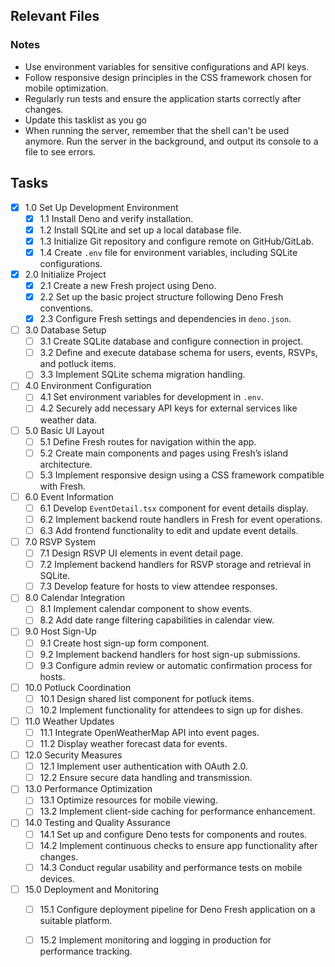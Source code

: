 ## Relevant Files

### Notes
- Use environment variables for sensitive configurations and API keys.
- Follow responsive design principles in the CSS framework chosen for mobile optimization.
- Regularly run tests and ensure the application starts correctly after changes.
- Update this tasklist as you go
- When running the server, remember that the shell can't be used anymore. Run the server in the background, and output its console to a file to see errors.

## Tasks
- [x] 1.0 Set Up Development Environment
  - [x] 1.1 Install Deno and verify installation.
  - [x] 1.2 Install SQLite and set up a local database file.
  - [x] 1.3 Initialize Git repository and configure remote on GitHub/GitLab.
  - [x] 1.4 Create `.env` file for environment variables, including SQLite configurations.

- [x] 2.0 Initialize Project
  - [x] 2.1 Create a new Fresh project using Deno.
  - [x] 2.2 Set up the basic project structure following Deno Fresh conventions.
  - [x] 2.3 Configure Fresh settings and dependencies in `deno.json`.

- [ ] 3.0 Database Setup
  - [ ] 3.1 Create SQLite database and configure connection in project.
  - [ ] 3.2 Define and execute database schema for users, events, RSVPs, and potluck items.
  - [ ] 3.3 Implement SQLite schema migration handling.

- [ ] 4.0 Environment Configuration
  - [ ] 4.1 Set environment variables for development in `.env`.
  - [ ] 4.2 Securely add necessary API keys for external services like weather data.

- [ ] 5.0 Basic UI Layout
  - [ ] 5.1 Define Fresh routes for navigation within the app.
  - [ ] 5.2 Create main components and pages using Fresh’s island architecture.
  - [ ] 5.3 Implement responsive design using a CSS framework compatible with Fresh.

- [ ] 6.0 Event Information
  - [ ] 6.1 Develop `EventDetail.tsx` component for event details display.
  - [ ] 6.2 Implement backend route handlers in Fresh for event operations.
  - [ ] 6.3 Add frontend functionality to edit and update event details.

- [ ] 7.0 RSVP System
  - [ ] 7.1 Design RSVP UI elements in event detail page.
  - [ ] 7.2 Implement backend handlers for RSVP storage and retrieval in SQLite.
  - [ ] 7.3 Develop feature for hosts to view attendee responses.

- [ ] 8.0 Calendar Integration
  - [ ] 8.1 Implement calendar component to show events.
  - [ ] 8.2 Add date range filtering capabilities in calendar view.

- [ ] 9.0 Host Sign-Up
  - [ ] 9.1 Create host sign-up form component.
  - [ ] 9.2 Implement backend handlers for host sign-up submissions.
  - [ ] 9.3 Configure admin review or automatic confirmation process for hosts.

- [ ] 10.0 Potluck Coordination
   - [ ] 10.1 Design shared list component for potluck items.
   - [ ] 10.2 Implement functionality for attendees to sign up for dishes.

- [ ] 11.0 Weather Updates
   - [ ] 11.1 Integrate OpenWeatherMap API into event pages.
   - [ ] 11.2 Display weather forecast data for events.

- [ ] 12.0 Security Measures
   - [ ] 12.1 Implement user authentication with OAuth 2.0.
   - [ ] 12.2 Ensure secure data handling and transmission.

- [ ] 13.0 Performance Optimization
   - [ ] 13.1 Optimize resources for mobile viewing.
   - [ ] 13.2 Implement client-side caching for performance enhancement.

- [ ] 14.0 Testing and Quality Assurance
   - [ ] 14.1 Set up and configure Deno tests for components and routes.
   - [ ] 14.2 Implement continuous checks to ensure app functionality after changes.
   - [ ] 14.3 Conduct regular usability and performance tests on mobile devices.

- [ ] 15.0 Deployment and Monitoring
   - [ ] 15.1 Configure deployment pipeline for Deno Fresh application on a suitable platform.
   - [ ] 15.2 Implement monitoring and logging in production for performance tracking.

